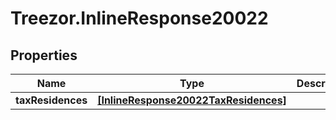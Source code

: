 # Treezor.InlineResponse20022

## Properties
Name | Type | Description | Notes
------------ | ------------- | ------------- | -------------
**taxResidences** | [**[InlineResponse20022TaxResidences]**](InlineResponse20022TaxResidences.md) |  | [optional] 
